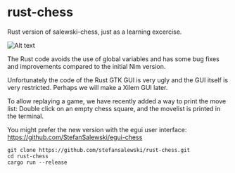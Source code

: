 # rust-chess
Rust version of salewski-chess, just as a learning excercise.

![Alt text](http://ssalewski.de/tmp/salewski_chess.png)

The Rust code avoids the use of global variables and has some bug fixes and
improvements compared to the initial Nim version.

Unfortunately the code of the Rust GTK GUI is very ugly and the GUI itself is very restricted.
Perhaps we will make a Xilem GUI later.

To allow replaying a game, we have recently added a way to print the move list: Double
click on an empty chess square, and the movelist is printed in the terminal.

You might prefer the new version with the egui user interface: https://github.com/StefanSalewski/egui-chess

```
git clone https://github.com/stefansalewski/rust-chess.git
cd rust-chess
cargo run --release
```

